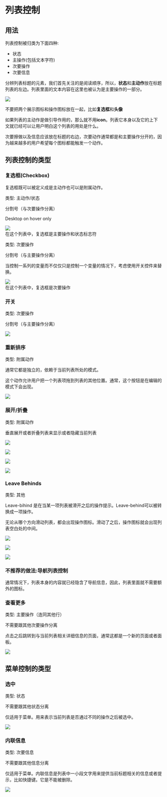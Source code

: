 # 列表控制

## 用法 ##
列表控制被归类为下面四种:

* 状态
* 主操作(包括文本字符)
* 次要操作
* 次要信息

分辨列表标题的元素，我们首先关注的是阅读顺序，所以，**状态**和**主动作**放在标题列表的左边。列表里面的文本内容在这里也被认为是主要操作的一部分。  

![](images/components-listcontrols-listcontrols-listcontrols_03_large_mdpi.png)      

不要把两个展示图标和操作图标放在一起，比如**复选框**和**头像**

如果列表的主动作是做引导作用的，那么就不用**icon**。列表它本身以及它的上下文就已经可以让用户明白这个列表的用处是什么。

次要擦做以及信息应该放在标题的右边，次要动作通常都是和主要操作分开的，因为越来越多的用户希望每个图标都能触发一个动作。  

## 列表控制的类型 ##

### 复选框(Checkbox)

复选框既可以被定义成是主动作也可以是附属动作。

类型: 主动作/状态

分割号（与次要操作分离）

Desktop on hover only

![](images/components-listcontrols-typesoflistcontrols-listcontrols_08_large_mdpi.png)      
在这个列表中，复选框是主要操作和状态标志符    

类型: 次要操作

分割号（与主要操作分离）

当控制一系列的变量而不仅仅只是控制一个变量的情况下，考虑使用开关控件来替换。   

![](images/components-listcontrols-typesoflistcontrols-listcontrols_10_large_mdpi.png)      
在这个列表中，复选框是次要操作   

### 开关

类型: 次要操作

分割号（与主要操作分离）  

![](images/components-listcontrols-typesoflistcontrols-listcontrols_30_large_mdpi.png)     

### 重新排序

类型:  附属动作

通常它都是独立的，依赖于当前列表所处的模式。

这个动作允许用户把一个列表项拖到列表的其他位置。通常，这个按钮是在编辑的模式下会出现。

![](images/components-listcontrols-typesoflistcontrols-listcontrols_18_large_mdpi.png)  

### 展开/折叠

类型: 附属动作

垂直展开或者折叠列表来显示或者隐藏当前列表

![](images/components-listcontrols-typesoflistcontrols-listcontrols_26a_large_mdpi.png)     

![](images/components-listcontrols-typesoflistcontrols-listcontrols_26b_large_mdpi.png)  

![](images/components-listcontrols-typesoflistcontrols-listcontrols_28a_large_mdpi.png)  

![](images/components-listcontrols-typesoflistcontrols-listcontrols_28b_large_mdpi.png)  

### Leave Behinds

类型: 其他

Leave-bihind 是在当某一项列表被滑开之后的操作提示。Leave-behind可以被转换成一项操作。

无论从哪个方向滑动列表，都会出现操作图标。滑动了之后，操作图标就会出现列表空白处的中间。

![](images/components-listcontrols-typesoflistcontrols-listcontrols_22a_large_mdpi.png)    

![](images/components-listcontrols-typesoflistcontrols-listcontrols_22b_large_mdpi.png)    

![](images/components-listcontrols-typesoflistcontrols-listcontrols_22c_large_mdpi.png)    

### 不推荐的做法:导航列表控制

通常情况下，列表本身的内容就已经隐含了导航信息，因此，列表里面就不需要额外的图标。

### 查看更多

类型: 主要操作（连同其他行）

不需要跟其他次要操作分离

点击之后跳转到与当前列表相关详细信息的页面，通常这都是一个新的页面或者面板。  

![](images/components-listcontrols-typesoflistcontrols-listcontrols_16_large_mdpi.png)    

## 菜单控制的类型

### 选中

类型: 状态

不需要跟其他状态分离

仅适用于菜单。用来表示当前列表是否通过不同的操作之后被选中。  

![](images/components-listcontrols-typesofmenucontrols-listcontrols_06_large_mdpi.png)  

### 内联信息  

类型: 次要信息

不需要跟其他信息分离

仅适用于菜单。内联信息是列表中一小段文字用来提供当前标题相关的信息或者提示，比如快捷键。它是不能被删除。  

![](images/components-listcontrols-typesofmenucontrols-listcontrols_12_large_mdpi.png)    



